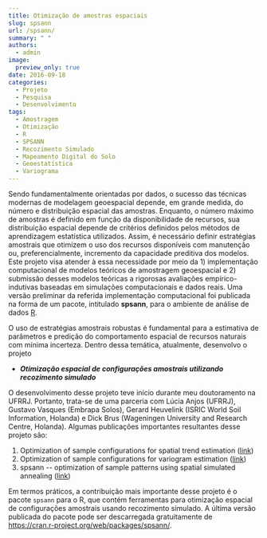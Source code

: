 ```yaml
---
title: Otimização de amostras espaciais
slug: spsann
url: /spsann/
summary: " "
authors:
  - admin
image:
  preview_only: true
date: 2016-09-18
categories:
  - Projeto
  - Pesquisa
  - Desenvolvimento
tags:
  - Amostragem
  - Otimização
  - R
  - SPSANN
  - Recozimento Simulado
  - Mapeamento Digital do Solo
  - Geoestatística
  - Variograma
---
```


<!-- {{% toc %}} -->

Sendo fundamentalmente 
orientadas por dados, o sucesso das técnicas modernas de modelagem geoespacial depende, em grande medida, do
número e distribuição espacial das amostras. Enquanto, o número máximo de amostras é definido em
função da disponibilidade de recursos, sua distribuição espacial depende de critérios definidos pelos métodos de
aprendizagem estatística utilizados. Assim, é necessário definir estratégias amostrais que otimizem o uso dos
recursos disponíveis com manutenção ou, preferencialmente, incremento da capacidade preditiva dos modelos. Este
projeto visa atender à essa necessidade por meio da 1) implementação computacional de modelos
teóricos de amostragem geoespacial e 2) submissão desses modelos teóricas a
rigorosas avaliações empírico-indutivas baseadas em simulações computacionais e dados reais. Uma versão preliminar da
referida implementação computacional foi publicada na forma de um pacote, intitulado **spsann**, para o ambiente de 
análise de dados [R](https://www.r-project.org/).


O uso de estratégias amostrais robustas é fundamental para a estimativa de parâmetros e predição do comportamento espacial de recursos naturais com mínima incerteza. Dentro dessa temática, atualmente, desenvolvo o projeto

* ***Otimização espacial de configurações amostrais utilizando recozimento simulado***

O desenvolvimento desse projeto teve início durante meu doutoramento na UFRRJ. Portanto, trata-se de uma parceria com Lúcia Anjos (UFRRJ), Gustavo Vasques (Embrapa Solos), Gerard Heuvelink (ISRIC World Soil Information, Holanda) e Dick Brus (Wageningen University and Research Centre, Holanda). Algumas publicações
importantes resultantes desse projeto são:

1. Optimization of sample configurations for spatial trend estimation
   ([link](http://dx.doi.org/10.13140/RG.2.1.2198.5769))
2. Optimization of sample configurations for variogram estimation
   ([link](http://dx.doi.org/10.13140/RG.2.1.1412.1440))
3. spsann -- optimization of sample patterns using spatial simulated annealing
   ([link](http://meetingorganizer.copernicus.org/EGU2015/EGU2015-7780.pdf))

Em termos práticos, a contribuição mais importante desse projeto é o pacote `spsann` para o R, que contém ferramentas para otimização espacial de configurações amostrais usando recozimento simulado. A última versão publicada do pacote pode ser descarregada gratuitamente de https://cran.r-project.org/web/packages/spsann/.

